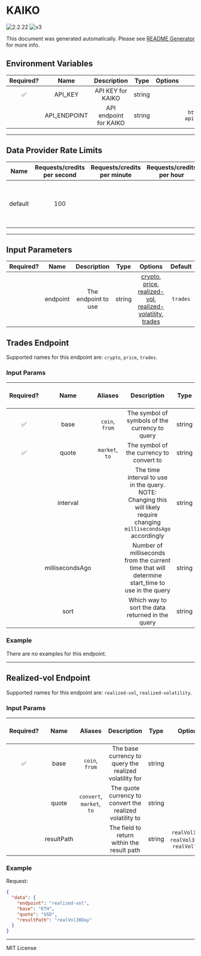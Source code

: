 # KAIKO

![2.2.22](https://img.shields.io/github/package-json/v/smartcontractkit/external-adapters-js?filename=packages/sources/kaiko/package.json) ![v3](https://img.shields.io/badge/framework%20version-v3-blueviolet)

This document was generated automatically. Please see [README Generator](../../scripts#readme-generator) for more info.

## Environment Variables

| Required? |     Name     |      Description       |  Type  | Options |                 Default                  |
| :-------: | :----------: | :--------------------: | :----: | :-----: | :--------------------------------------: |
|    ✅     |   API_KEY    |   API KEY for KAIKO    | string |         |                                          |
|           | API_ENDPOINT | API endpoint for KAIKO | string |         | `https://us.market-api.kaiko.io/v2/data` |

---

## Data Provider Rate Limits

|  Name   | Requests/credits per second | Requests/credits per minute | Requests/credits per hour |                           Note                           |
| :-----: | :-------------------------: | :-------------------------: | :-----------------------: | :------------------------------------------------------: |
| default |             100             |                             |                           | Considered unlimited tier, but setting reasonable limits |

---

## Input Parameters

| Required? |   Name   |     Description     |  Type  |                                                                                 Options                                                                                  | Default  |
| :-------: | :------: | :-----------------: | :----: | :----------------------------------------------------------------------------------------------------------------------------------------------------------------------: | :------: |
|           | endpoint | The endpoint to use | string | [crypto](#trades-endpoint), [price](#trades-endpoint), [realized-vol](#realized-vol-endpoint), [realized-volatility](#realized-vol-endpoint), [trades](#trades-endpoint) | `trades` |

## Trades Endpoint

Supported names for this endpoint are: `crypto`, `price`, `trades`.

### Input Params

| Required? |      Name       |    Aliases     |                                                      Description                                                      |  Type  | Options |  Default   | Depends On | Not Valid With |
| :-------: | :-------------: | :------------: | :-------------------------------------------------------------------------------------------------------------------: | :----: | :-----: | :--------: | :--------: | :------------: |
|    ✅     |      base       | `coin`, `from` |                                    The symbol of symbols of the currency to query                                     | string |         |            |            |                |
|    ✅     |      quote      | `market`, `to` |                                       The symbol of the currency to convert to                                        | string |         |            |            |                |
|           |    interval     |                | The time interval to use in the query. NOTE: Changing this will likely require changing `millisecondsAgo` accordingly | string |         |    `2m`    |            |                |
|           | millisecondsAgo |                |            Number of milliseconds from the current time that will determine start_time to use in the query            | string |         | `86400000` |            |                |
|           |      sort       |                |                                   Which way to sort the data returned in the query                                    | string |         |   `desc`   |            |                |

### Example

There are no examples for this endpoint.

---

## Realized-vol Endpoint

Supported names for this endpoint are: `realized-vol`, `realized-volatility`.

### Input Params

| Required? |    Name    |          Aliases          |                       Description                        |  Type  |                   Options                    |    Default     | Depends On | Not Valid With |
| :-------: | :--------: | :-----------------------: | :------------------------------------------------------: | :----: | :------------------------------------------: | :------------: | :--------: | :------------: |
|    ✅     |    base    |      `coin`, `from`       |  The base currency to query the realized volatility for  | string |                                              |                |            |                |
|           |   quote    | `convert`, `market`, `to` | The quote currency to convert the realized volatility to | string |                                              |     `USD`      |            |                |
|           | resultPath |                           |        The field to return within the result path        | string | `realVol1Day`, `realVol30Day`, `realVol7Day` | `realVol30Day` |            |                |

### Example

Request:

```json
{
  "data": {
    "endpoint": "realized-vol",
    "base": "ETH",
    "quote": "USD",
    "resultPath": "realVol30Day"
  }
}
```

---

MIT License
